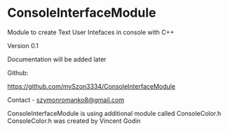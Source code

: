# ConsoleInterfaceModule
Module to create Text User Intefaces in console with C++

Version 0.1

Documentation will be added later


Github:

https://github.com/mySzon3334/ConsoleInterfaceModule


Contact - szymonromanko8@gmail.com


ConsoleInterfaceModule is using additional module called ConsoleColor.h
ConsoleColor.h was created by Vincent Godin
